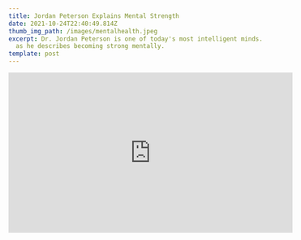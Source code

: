 ```yaml
---
title: Jordan Peterson Explains Mental Strength
date: 2021-10-24T22:40:49.814Z
thumb_img_path: /images/mentalhealth.jpeg
excerpt: Dr. Jordan Peterson is one of today's most intelligent minds. Listen in
  as he describes becoming strong mentally.
template: post
---
```

<iframe width="560" height="315" src="https://www.youtube.com/embed/fIEKfr9CaZA" title="YouTube video player" frameborder="0" allow="accelerometer; autoplay; clipboard-write; encrypted-media; gyroscope; picture-in-picture" allowfullscreen></iframe>